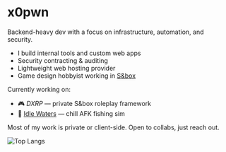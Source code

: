 # x0pwn

Backend-heavy dev with a focus on infrastructure, automation, and security.

- I build internal tools and custom web apps  
- Security contracting & auditing  
- Lightweight web hosting provider  
- Game design hobbyist working in [S&box](https://sbox.game/)

Currently working on:
- 🎮 *DXRP* — private S&box roleplay framework  
- 🎣 [Idle Waters](https://github.com/x0pwn/IdleWaters) — chill AFK fishing sim

Most of my work is private or client-side. Open to collabs, just reach out.

![Top Langs](https://github-readme-stats.vercel.app/api/top-langs/?username=x0pwn&layout=compact&theme=dark)

